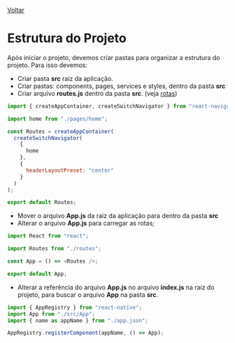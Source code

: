 [Voltar](/Readme.md)

# Estrutura do Projeto

Após iniciar o projeto, devemos criar pastas para organizar a estrutura do projeto. Para isso devemos:

- Criar pasta **src** raiz da aplicação.
- Criar pastas: components, pages, services e styles, dentro da pasta **src**
- Criar arquivo **routes.js** dentro da pasta **src**. (veja [rotas](routes.md))

```js
import { createAppContainer, createSwitchNavigator } from "react-navigation";

import home from "./pages/home";

const Routes = createAppContainer(
  createSwitchNavigator(
    {
      home
    },
    {
      headerLayoutPreset: "center"
    }
  )
);

export default Routes;
```

- Mover o arquivo **App.js** da raiz da aplicação para dentro da pasta **src**
- Alterar o arquivo **App.js** para carregar as rotas;

```js
import React from "react";

import Routes from "./routes";

const App = () => <Routes />;

export default App;
```

- Alterar a referência do arquivo **App.js** no arquivo **index.js** na raiz do projeto, para buscar o arquivo **App** na pasta **src**.

```js
import { AppRegistry } from "react-native";
import App from "./src/App";
import { name as appName } from "./app.json";

AppRegistry.registerComponent(appName, () => App);
```
